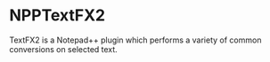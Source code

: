 # NPPTextFX2
TextFX2 is a Notepad++ plugin which performs a variety of common conversions on selected text.
